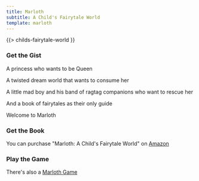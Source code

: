 ```yaml
---
title: Marloth
subtitle: A Child's Fairytale World
template: marloth 
---
```


{{> childs-fairytale-world }}

### Get the Gist

A princess who wants to be Queen

A twisted dream world that wants to consume her

A little mad boy and his band of ragtag companions who want to rescue her

And a book of fairytales as their only guide

Welcome to Marloth

### Get the Book

You can purchase "Marloth: A Child's Fairytale World" on <a target="_blank" href="http://www.amazon.com/Marloth-Childs-Fairytale-Christopher-Johnson/dp/0615484387">Amazon</a>

### Play the Game

There's also a [Marloth Game](./games.md)
